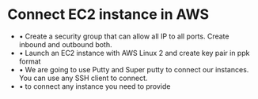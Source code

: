 # Connect EC2 instance in AWS #
* •	Create a security group that can allow all IP to all ports. Create inbound and outbound both.
* •	Launch an EC2 instance with AWS Linux 2 and create key pair in ppk format
* •	We are going to use Putty and Super putty to connect our instances. You can use any SSH client to connect.
* •	to connect any instance you need to provide


